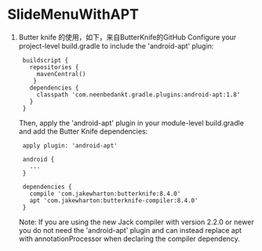 # SlideMenuWithAPT

1. Butter knife 的使用，如下，来自ButterKnife的GitHub
    Configure your project-level build.gradle to include the 'android-apt' plugin:

        buildscript {
          repositories {
            mavenCentral()
           }
          dependencies {
            classpath 'com.neenbedankt.gradle.plugins:android-apt:1.8'
          }
        }
    Then, apply the 'android-apt' plugin in your module-level build.gradle and add the Butter Knife dependencies:

        apply plugin: 'android-apt'

        android {
          ...
        }

        dependencies {
          compile 'com.jakewharton:butterknife:8.4.0'
          apt 'com.jakewharton:butterknife-compiler:8.4.0'
        }
    Note: If you are using the new Jack compiler with version 2.2.0 or newer you do not need the 'android-apt' plugin and can instead replace apt with annotationProcessor when declaring the compiler dependency.
    
    
